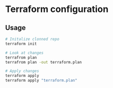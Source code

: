 # Terraform configuration

## Usage

```bash
# Initalize clonned repo
terraform init

# Look at changes
terrafrom plan
terrafrom plan -out terraform.plan

# Apply changes
terraform apply
terraform apply "terraform.plan"
```
